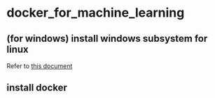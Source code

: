 # docker_for_machine_learning

## (for windows) install windows subsystem for linux
  Refer to [this document](https://qiita.com/hoshimado/items/51c99ccaee3d4222d99d)
## install docker
